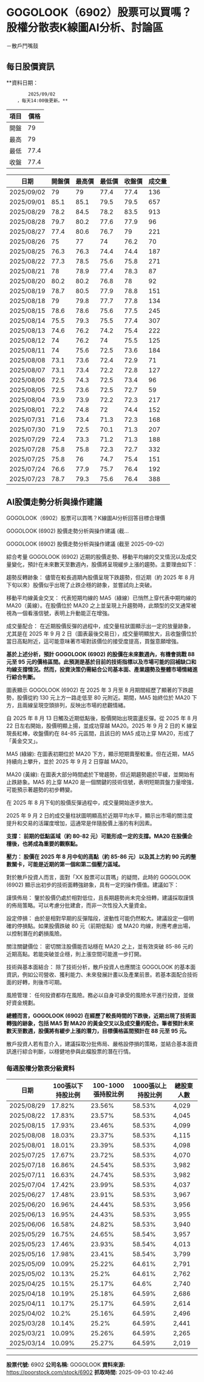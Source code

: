 # GOGOLOOK（6902）股票可以買嗎？股權分散表K線圖AI分析、討論區
－散戶鬥嘴鼓

## 每日股價資訊

**資料日期：
        
            2025/09/02
        ，每天14:00後更新。**

| 項目 | 價格 |
|------|------|
| 開盤 | 79 |
| 最高 | 79 |
| 最低 | 77.4 |
| 收盤 | 77.4 |

| 日期 | 開盤價 | 最高價 | 最低價 | 收盤價 | 成交量 |
|------|--------|--------|--------|--------|--------|
| 2025/09/02 | 79 | 79 | 77.4 | 77.4 | 136 |
| 2025/09/01 | 85.1 | 85.1 | 79.5 | 79.5 | 657 |
| 2025/08/29 | 78.2 | 84.5 | 78.2 | 83.5 | 913 |
| 2025/08/28 | 79.7 | 80.2 | 77.6 | 77.9 | 96 |
| 2025/08/27 | 77.4 | 80.6 | 76.7 | 79 | 221 |
| 2025/08/26 | 75 | 77 | 74 | 76.2 | 70 |
| 2025/08/25 | 76.3 | 76.3 | 74.4 | 74.4 | 187 |
| 2025/08/22 | 77.3 | 78.5 | 75.6 | 75.8 | 271 |
| 2025/08/21 | 78 | 78.9 | 77.4 | 78.3 | 87 |
| 2025/08/20 | 80.2 | 80.2 | 76.8 | 78 | 92 |
| 2025/08/19 | 78.7 | 80.5 | 77.9 | 78.8 | 151 |
| 2025/08/18 | 79 | 79.8 | 77.7 | 77.8 | 134 |
| 2025/08/15 | 78.6 | 78.6 | 75.6 | 77.5 | 245 |
| 2025/08/14 | 75.5 | 79.3 | 75.5 | 77.4 | 307 |
| 2025/08/13 | 74.6 | 76.2 | 74.2 | 75.4 | 222 |
| 2025/08/12 | 74 | 76.2 | 74 | 75.5 | 125 |
| 2025/08/11 | 74 | 75.6 | 72.5 | 73.6 | 184 |
| 2025/08/08 | 73.1 | 73.6 | 72.4 | 72.9 | 71 |
| 2025/08/07 | 73.1 | 73.4 | 72.2 | 72.8 | 127 |
| 2025/08/06 | 72.5 | 74.3 | 72.5 | 73.4 | 96 |
| 2025/08/05 | 72.5 | 73.6 | 72.5 | 72.7 | 59 |
| 2025/08/04 | 73.9 | 73.9 | 72.2 | 72.3 | 217 |
| 2025/08/01 | 72.2 | 74.8 | 72 | 74.4 | 152 |
| 2025/07/31 | 71.6 | 73.4 | 71.3 | 72.3 | 168 |
| 2025/07/30 | 71.9 | 72.5 | 70.1 | 71.3 | 207 |
| 2025/07/29 | 72.4 | 73.3 | 71.2 | 71.3 | 188 |
| 2025/07/28 | 75.8 | 75.8 | 72.3 | 72.7 | 332 |
| 2025/07/25 | 75.8 | 76 | 74.7 | 75.4 | 151 |
| 2025/07/24 | 76.6 | 77.9 | 75.7 | 76.4 | 192 |
| 2025/07/23 | 78.7 | 79.3 | 75.6 | 76.4 | 388 |

## AI股價走勢分析與操作建議

GOGOLOOK（6902）股票可以買嗎？K線圖AI分析回答目標合理價

GOGOLOOK (6902) 股價走勢分析與操作建議 (截…

GOGOLOOK (6902) 股價走勢分析與操作建議 (截至 2025-09-02)

綜合考量 GOGOLOOK (6902) 近期的股價走勢、移動平均線的交叉情況以及成交量變化，預計在未來數天至數週內，股價將呈現緩步上漲的趨勢。主要理由如下：

趨勢反轉跡象： 儘管在較長週期內股價呈現下跌趨勢，但近期（約 2025 年 8 月下旬以來）股價似乎出現了止跌企穩的跡象，並嘗試向上突破。

移動平均線黃金交叉： 代表短期均線的 MA5（綠線）已悄然上穿代表中期均線的 MA20（黃線）。在股價位於 MA20 之上並呈現上升趨勢時，此類型的交叉通常被視為一個看漲信號，表明上升動能正在增強。

成交量配合： 在近期股價反彈的過程中，成交量柱狀圖顯示出一定的放量跡象，尤其是在 2025 年 9 月 2 日（圖表最後交易日），成交量明顯放大，且收盤價位於當日高點附近，這可能意味著市場對該價位的接受度提高，買盤意願增強。

**基於上述分析，預計 GOGOLOOK (6902) 的股價在未來數週內，有機會挑戰 88 元至 95 元的價格區間。此預測是基於目前的技術指標以及市場可能的回補缺口和均線支撐情況。然而，投資決策仍需結合公司基本面、產業趨勢及整體市場情緒進行綜合判斷。**

圖表顯示 GOGOLOOK (6902) 在 2025 年 3 月至 8 月期間經歷了顯著的下跌趨勢，股價從約 130 元上方一路走低至 80 元附近。期間，MA5 始終位於 MA20 下方，且兩線呈現空頭排列，反映出市場的悲觀情緒。

自 2025 年 8 月 13 日觸及近期低點後，股價開始出現震盪反彈。從 2025 年 8 月 22 日左右開始，股價明顯上揚，並成功穿越 MA20。2025 年 9 月 2 日的 K 線呈現長紅棒，收盤價約在 84-85 元區間，且該日的 MA5 成功上穿 MA20，形成了「黃金交叉」。

MA5 (綠線): 在圖表初期位於 MA20 下方，顯示短期賣壓較重。但在近期，MA5 持續向上攀升，並於 2025 年 9 月 2 日穿越 MA20。

MA20 (黃線): 在圖表大部分時間處於下彎趨勢，但近期趨勢趨於平緩，並開始有止跌跡象。MA5 的上穿 MA20 是一個關鍵的技術信號，表明短期買盤力量增強，可能預示著趨勢的初步轉變。

在 2025 年 8 月下旬的股價反彈過程中，成交量開始逐步放大。

2025 年 9 月 2 日的成交量柱狀圖明顯高於近期平均水平，顯示出市場的關注度提升和交易的活躍度增加，這通常是伴隨股價上漲的有利因素。

**支撐： 前期的低點區域（約 80-82 元）可能形成一定的支撐。MA20 在股價企穩後，也將成為重要的觀察點。**

**壓力： 股價在 2025 年 8 月中旬的高點（約 85-86 元）以及其上方約 90 元的整數關卡，可能是近期的第一個和第二個壓力區域。**

對於散戶投資人而言，面對「XX 股票可以買嗎」的疑問，此時的 GOGOLOOK (6902) 顯示出初步的技術面轉強跡象，具有一定的操作價值。建議如下：

謹慎佈局： 鑒於股價仍處於相對低位，且長期趨勢尚未完全扭轉，建議採取謹慎的佈局策略。可以考慮分批建倉，而非一次性投入大量資金。

設定停損： 由於是相對早期的反彈階段，波動性可能仍然較大。建議設定一個明確的停損點。如果股價跌破 80 元（前期低點）或 MA20 均線，則應考慮出場，以控制潛在的虧損風險。

關注關鍵價位： 密切關注股價能否站穩在 MA20 之上，並有效突破 85-86 元的近期高點。若能突破並企穩，則上漲空間可能進一步打開。

技術與基本面結合： 除了技術分析，散戶投資人也應關注 GOGOLOOK 的基本面資訊，例如公司營收、獲利能力、未來發展計畫以及產業前景。若基本面配合技術面的好轉，則後市可期。

風險管理： 任何投資都存在風險。務必以自身可承受的風險水平進行投資，並做好資金規劃。

**總體而言，GOGOLOOK (6902) 在經歷了較長時間的下跌後，近期出現了技術面轉強的跡象，包括 MA5 對 MA20 的黃金交叉以及成交量的配合。筆者預計未來數天至數週，股價將有緩步上漲的潛力，目標價格區間預計在 88 元至 95 元。**

散戶投資人若有意介入，建議採取分批佈局、嚴格設停損的策略，並結合基本面資訊進行綜合判斷，以穩健地參與此檔股票的潛在行情。

### 每週股權分散表分級資料

| 日期 | 100張以下持股比例 | 100-1000張持股比例 | 1000張以上持股比例 | 總股東人數 |
|------|-------------------|--------------------|--------------------|----------|
| 2025/08/29 | 17.82% | 23.56% | 58.53% | 4,029 |
| 2025/08/22 | 17.83% | 23.57% | 58.53% | 4,045 |
| 2025/08/15 | 17.93% | 23.46% | 58.53% | 4,099 |
| 2025/08/08 | 18.03% | 23.37% | 58.53% | 4,115 |
| 2025/08/01 | 18.01% | 23.39% | 58.53% | 4,098 |
| 2025/07/25 | 17.67% | 23.72% | 58.53% | 4,070 |
| 2025/07/18 | 16.86% | 24.54% | 58.53% | 3,982 |
| 2025/07/11 | 16.63% | 24.74% | 58.53% | 3,982 |
| 2025/07/04 | 17.42% | 23.99% | 58.53% | 4,037 |
| 2025/06/27 | 17.48% | 23.91% | 58.53% | 3,967 |
| 2025/06/20 | 16.96% | 24.44% | 58.53% | 3,956 |
| 2025/06/13 | 16.95% | 24.43% | 58.53% | 3,955 |
| 2025/06/06 | 16.58% | 24.82% | 58.53% | 3,940 |
| 2025/05/29 | 16.75% | 24.65% | 58.54% | 3,957 |
| 2025/05/23 | 17.46% | 23.93% | 58.54% | 4,013 |
| 2025/05/16 | 17.98% | 23.41% | 58.54% | 3,799 |
| 2025/05/09 | 10.09% | 25.22% | 64.61% | 2,791 |
| 2025/05/02 | 10.13% | 25.2% | 64.61% | 2,762 |
| 2025/04/25 | 10.15% | 25.17% | 64.6% | 2,740 |
| 2025/04/18 | 10.19% | 25.18% | 64.59% | 2,686 |
| 2025/04/11 | 10.17% | 25.17% | 64.59% | 2,614 |
| 2025/04/02 | 10.2% | 25.16% | 64.59% | 2,496 |
| 2025/03/28 | 10.14% | 25.2% | 64.59% | 2,441 |
| 2025/03/21 | 10.09% | 25.26% | 64.59% | 2,265 |
| 2025/03/14 | 10.09% | 25.27% | 64.59% | 2,019 |

---

**股票代號:** 6902
**公司名稱:** GOGOLOOK
**資料來源:** https://poorstock.com/stock/6902
**抓取時間:** 2025-09-03 10:42:46